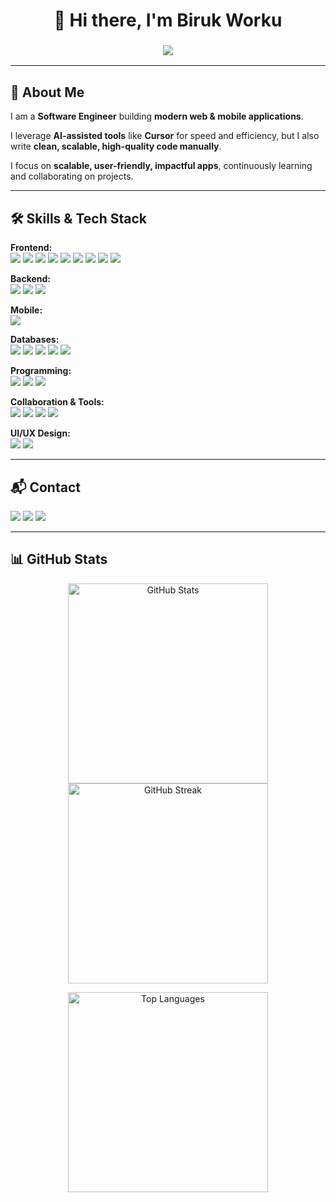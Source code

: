 <h1 align="center">👋 Hi there, I'm Biruk Worku</h1>

<h3 align="center">
  <img src="https://readme-typing-svg.herokuapp.com/?font=Righteous&size=28&center=true&vCenter=true&width=700&height=60&duration=4000&lines=Software+Engineer;Full-Stack+Web+Developer;React+Native+App+Developer;Always+Learning+%26+Building+🚀" />
</h3>

---

## 💼 About Me
I am a **Software Engineer** building **modern web & mobile applications**.  

I leverage **AI-assisted tools** like **Cursor** for speed and efficiency, but I also write **clean, scalable, high-quality code manually**.  

I focus on **scalable, user-friendly, impactful apps**, continuously learning and collaborating on projects.

---

## 🛠️ Skills & Tech Stack
**Frontend:**  
<img src="https://img.shields.io/badge/HTML5-E34F26?style=for-the-badge&logo=html5&logoColor=white"/>
<img src="https://img.shields.io/badge/CSS3-1572B6?style=for-the-badge&logo=css3&logoColor=white"/>
<img src="https://img.shields.io/badge/JavaScript-F7DF1E?style=for-the-badge&logo=javascript&logoColor=black"/>
<img src="https://img.shields.io/badge/TypeScript-3178C6?style=for-the-badge&logo=typescript&logoColor=white"/>
<img src="https://img.shields.io/badge/React-61DAFB?style=for-the-badge&logo=react&logoColor=black"/>
<img src="https://img.shields.io/badge/Next.js-000000?style=for-the-badge&logo=next.js&logoColor=white"/>
<img src="https://img.shields.io/badge/TailwindCSS-06B6D4?style=for-the-badge&logo=tailwind-css&logoColor=white"/>
<img src="https://img.shields.io/badge/Bootstrap-7952B3?style=for-the-badge&logo=bootstrap&logoColor=white"/>
<img src="https://img.shields.io/badge/jQuery-0769AD?style=for-the-badge&logo=jquery&logoColor=white"/>

**Backend:**  
<img src="https://img.shields.io/badge/Node.js-339933?style=for-the-badge&logo=node.js&logoColor=white"/>
<img src="https://img.shields.io/badge/Express.js-000000?style=for-the-badge&logo=express&logoColor=white"/>
<img src="https://img.shields.io/badge/NestJS-E0234E?style=for-the-badge&logo=nestjs&logoColor=white"/>

**Mobile:**  
<img src="https://img.shields.io/badge/React Native-61DAFB?style=for-the-badge&logo=react&logoColor=black"/>

**Databases:**  
<img src="https://img.shields.io/badge/MongoDB-47A248?style=for-the-badge&logo=mongodb&logoColor=white"/>
<img src="https://img.shields.io/badge/MySQL-4479A1?style=for-the-badge&logo=mysql&logoColor=white"/>
<img src="https://img.shields.io/badge/PostgreSQL-316192?style=for-the-badge&logo=postgresql&logoColor=white"/>
<img src="https://img.shields.io/badge/SQLite-07405E?style=for-the-badge&logo=sqlite&logoColor=white"/>
<img src="https://img.shields.io/badge/Redis-DC382D?style=for-the-badge&logo=redis&logoColor=white"/>

**Programming:**  
<img src="https://img.shields.io/badge/JavaScript-F7DF1E?style=for-the-badge&logo=javascript&logoColor=black"/>
<img src="https://img.shields.io/badge/TypeScript-3178C6?style=for-the-badge&logo=typescript&logoColor=white"/>
<img src="https://img.shields.io/badge/Python-3776AB?style=for-the-badge&logo=python&logoColor=white"/>

**Collaboration & Tools:**  
<img src="https://img.shields.io/badge/Git-F05032?style=for-the-badge&logo=git&logoColor=white"/>
<img src="https://img.shields.io/badge/GitHub-181717?style=for-the-badge&logo=github&logoColor=white"/>
<img src="https://img.shields.io/badge/VS_Code-0078D4?style=for-the-badge&logo=visual-studio-code&logoColor=white"/>
<img src="https://img.shields.io/badge/Cursor-000000?style=for-the-badge&logo=cursor&logoColor=white"/>

**UI/UX Design:**  
<img src="https://img.shields.io/badge/Figma-F24E1E?style=for-the-badge&logo=figma&logoColor=white"/>
<img src="https://img.shields.io/badge/Adobe Illustrator-FF9A00?style=for-the-badge&logo=adobeillustrator&logoColor=white"/>

---

## 📬 Contact
<a href="mailto:bworku1221@gmil.com"><img src="https://img.shields.io/badge/Gmail-D14836?style=for-the-badge&logo=gmail&logoColor=white"/></a>
<a href="https://linkedin.com/in/biru-ka2"><img src="https://img.shields.io/badge/LinkedIn-0A66C2?style=for-the-badge&logo=linkedin&logoColor=white"/></a>
<a href="https://www.leetcode.com/Biru-ka2"><img src="https://img.shields.io/badge/LeetCode-F79F1F?style=for-the-badge&logo=leetcode&logoColor=white"/></a>

---

## 📊 GitHub Stats

<!-- First row: two stats side-by-side -->
<p align="center">
  <img width="320" src="https://github-readme-stats.vercel.app/api?username=biru-ka2&show_icons=true&theme=react&border_radius=12&cache_seconds=30" alt="GitHub Stats" />
  <img width="320" src="https://github-readme-streak-stats.herokuapp.com/?user=biru-ka2&theme=react&border_radius=12&cache_seconds=30" alt="GitHub Streak" />
</p>

<!-- Second row: top languages centered -->
<p align="center">
  <img width="320" src="https://github-readme-stats.vercel.app/api/top-langs?username=biru-ka2&layout=compact&theme=react&border_radius=12&cache_seconds=30" alt="Top Languages" />
</p>
